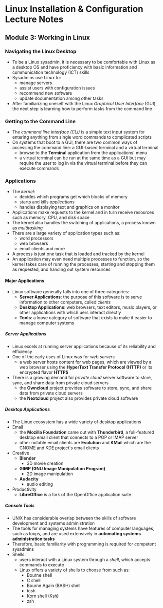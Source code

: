 # Linux Installation & Configuration Lecture Notes

## Module 3: Working in Linux

### Navigating the Linux Desktop

- To be a Linux sysadmin, it is necessary to be comfortable with Linux as a desktop OS and have proficiency with basic information and communication technology (ICT) skills
- Sysadmins use Linux to:
  - manage servers
  - assist users with configuration issues
  - recommend new software
  - update documentation among other tasks
- After familiarizing oneself with the Linux *Graphical User Interface* (GUI) the next step is learning how to perform tasks from the command line

### Getting to the Command Line

- The *command line interface (CLI)* is a simple text input system for entering anything from single word commands to complicated scripts
- On systems that boot to a GUI, there are two common ways of accessing the command line: a GUI-based terminal and a virtual terminal
  - browse to the **Terminal** application from the applications' menu
  - a virtual terminal can be run at the same time as a GUI but may require the user to log in via the virtual terminal before they can execute commands

### Applications

- The *kernel*:
  - decides which programs get which blocks of memory
  - starts and kills *applications*
  - handles displaying text and graphics on a monitor
- Applications make requests to the kernel and in turn receive resources such as memory, CPU, and disk space
- The kernel also handles the switching of applications, a process known as *multitasking*
- There are a large variety of application types such as:
  - word processors
  - web browsers
  - email clients and more
- A process is just one task that is loaded and tracked by the kernel
- An application may even need multiple processes to function, so the kernel takes care of running the processes, starting and stopping them as requested, and handing out system resources

#### Major Applications

- Linux software generally falls into one of three categories:
  - **Server Applications**: the purpose of this software is to serve information to other computers, called *clients*
  - **Desktop Applications**: web browsers, text editors, music players, or other applications with which uers interact directly
  - **Tools**: a loose category of software that exists to make it easier to manage computer systems

##### Server Applications

- Linux excels at running server applications because of its reliability and efficiency
- One of the early uses of Linux was for *web servers*
  - a web server hosts content for web pages, which are viewed by a web browser using the **HyperText Transfer Protocol (HTTP)** or its encrypted flavor **HTTPS**
- There is a growing demand for *private cloud* server software to store, sync, and share data from private cloud servers
  - the **Owncloud** project provides software to store, sync, and share data from private cloud servers
  - the **Nextcloud** project also provides private cloud software

##### Desktop Applications

- The Linux ecosystem has a wide variety of desktop applications
- Email
  - the **Mozilla Foundation** came out with **Thunderbird**, a full-featured desktop email client that connects to a POP or IMAP server
  - other notable email clients are **Evolution** and **KMail** which are the GNOME and KDE project's email clients
- Creative
  - **Blender**
    - 3D movie creation
  - **GIMP (GNU Image Manipulation Program)**
    - 2D image manipulation
  - **Audacity** 
    - audio editing
- Productivity
  - **LibreOffice** is a fork of the OpenOffice application suite

##### Console Tools

- UNIX has considerable overlap between the skills of software development and systems administration
- The tools for managing systems have features of computer languages, such as loops, and are used extensively in **automating systems administration tasks**
- Therefore, basic familiarity with programming is required for competent sysadmins
- Shells:
  - users interact with a Linux system through a *shell*, which accepts commands to execute
  - Linux offers a variety of shells to choose from such as:
    - Bourne shell
    - C shell
    - Bourne Again (BASH) shell
    - tcsh
    - Korn shell (Ksh)
    - zsh
